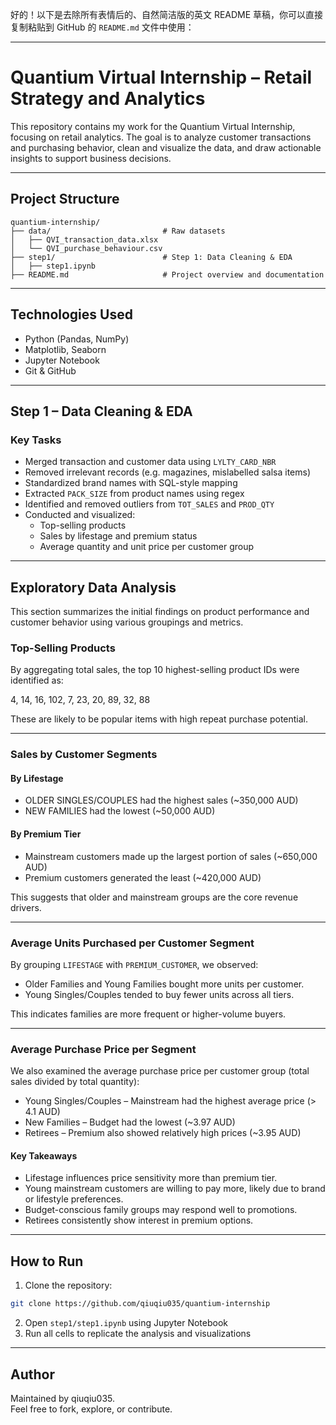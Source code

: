 好的！以下是去除所有表情后的、自然简洁版的英文 README 草稿，你可以直接复制粘贴到 GitHub 的 `README.md` 文件中使用：

---

# Quantium Virtual Internship – Retail Strategy and Analytics

This repository contains my work for the Quantium Virtual Internship, focusing on retail analytics. The goal is to analyze customer transactions and purchasing behavior, clean and visualize the data, and draw actionable insights to support business decisions.

---

## Project Structure

```
quantium-internship/
├── data/                         # Raw datasets
│   ├── QVI_transaction_data.xlsx
│   └── QVI_purchase_behaviour.csv
├── step1/                        # Step 1: Data Cleaning & EDA
│   ├── step1.ipynb      
├── README.md                     # Project overview and documentation
```

---

## Technologies Used

- Python (Pandas, NumPy)
- Matplotlib, Seaborn
- Jupyter Notebook
- Git & GitHub

---

## Step 1 – Data Cleaning & EDA

### Key Tasks

- Merged transaction and customer data using `LYLTY_CARD_NBR`
- Removed irrelevant records (e.g. magazines, mislabelled salsa items)
- Standardized brand names with SQL-style mapping
- Extracted `PACK_SIZE` from product names using regex
- Identified and removed outliers from `TOT_SALES` and `PROD_QTY`
- Conducted and visualized:
  - Top-selling products
  - Sales by lifestage and premium status
  - Average quantity and unit price per customer group

---

## Exploratory Data Analysis

This section summarizes the initial findings on product performance and customer behavior using various groupings and metrics.

### Top-Selling Products

By aggregating total sales, the top 10 highest-selling product IDs were identified as:

4, 14, 16, 102, 7, 23, 20, 89, 32, 88

These are likely to be popular items with high repeat purchase potential.

---

### Sales by Customer Segments

#### By Lifestage

- OLDER SINGLES/COUPLES had the highest sales (~350,000 AUD)
- NEW FAMILIES had the lowest (~50,000 AUD)

#### By Premium Tier

- Mainstream customers made up the largest portion of sales (~650,000 AUD)
- Premium customers generated the least (~420,000 AUD)

This suggests that older and mainstream groups are the core revenue drivers.

---

### Average Units Purchased per Customer Segment

By grouping `LIFESTAGE` with `PREMIUM_CUSTOMER`, we observed:

- Older Families and Young Families bought more units per customer.
- Young Singles/Couples tended to buy fewer units across all tiers.

This indicates families are more frequent or higher-volume buyers.

---

### Average Purchase Price per Segment

We also examined the average purchase price per customer group (total sales divided by total quantity):

- Young Singles/Couples – Mainstream had the highest average price (> 4.1 AUD)
- New Families – Budget had the lowest (~3.97 AUD)
- Retirees – Premium also showed relatively high prices (~3.95 AUD)

#### Key Takeaways

- Lifestage influences price sensitivity more than premium tier.
- Young mainstream customers are willing to pay more, likely due to brand or lifestyle preferences.
- Budget-conscious family groups may respond well to promotions.
- Retirees consistently show interest in premium options.

---

## How to Run

1. Clone the repository:
```bash
git clone https://github.com/qiuqiu035/quantium-internship
```
2. Open `step1/step1.ipynb` using Jupyter Notebook
3. Run all cells to replicate the analysis and visualizations

---

## Author

Maintained by qiuqiu035.  
Feel free to fork, explore, or contribute.
